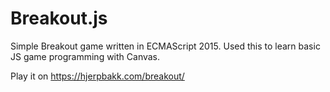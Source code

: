 # Breakout.js

Simple Breakout game written in ECMAScript 2015. Used this to learn basic JS game programming with Canvas.

Play it on https://hjerpbakk.com/breakout/

